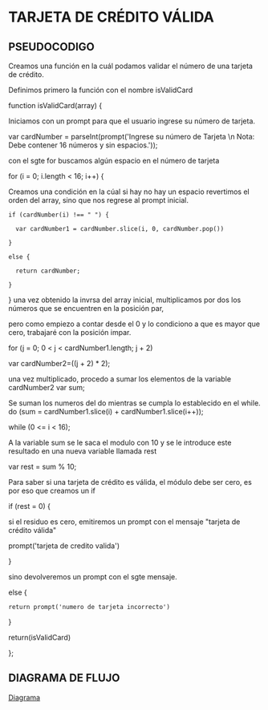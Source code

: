 
# TARJETA DE CRÉDITO VÁLIDA

## PSEUDOCODIGO

Creamos una función en la cuál podamos validar el número de una tarjeta de crédito.

Definimos primero la función con el nombre  isValidCard

function isValidCard(array) {

Iniciamos con un prompt para que el usuario ingrese su número de tarjeta.
  
  var cardNumber = parseInt(prompt('Ingrese su número de Tarjeta \n Nota: Debe contener 16 números y sin espacios.'));

con el sgte for buscamos algún espacio en el número de tarjeta

  for (i = 0; i.length < 16; i++) {

Creamos una condición en la cúal si hay no hay un espacio revertimos el orden del array, sino que nos regrese al prompt inicial.

    if (cardNumber(i) !== " ") {

      var cardNumber1 = cardNumber.slice(i, 0, cardNumber.pop())

    }

    else {

      return cardNumber;

    }
  }
una vez obtenido la invrsa del array inicial, multiplicamos por dos los números que se encuentren en la posición par,

pero como empiezo a contar desde el 0 y lo condiciono a que es mayor que cero, trabajaré con la posición impar.

  for (j = 0; 0 < j < cardNumber1.length; j + 2)

   var  cardNumber2=((j + 2) * 2);

una vez multiplicado, procedo a sumar los elementos de la variable cardNumber2
   var sum;

Se suman los numeros del do mientras se cumpla lo establecido en el while.
  do (sum = cardNumber1.slice(i) + cardNumber1.slice(i++));

   while (0 <= i < 16);

A la variable sum se le saca el modulo con 10 y se le introduce este resultado en una nueva variable llamada rest

  var rest = sum % 10;

Para saber si una tarjeta de crédito es válida, el módulo debe ser cero, es por eso que creamos un if
  
  if (rest = 0) {
   
si el residuo es cero, emitiremos un prompt con el mensaje "tarjeta de crédito válida"
    
  prompt('tarjeta de credito valida')
 
  }
 
sino devolveremos un prompt con el sgte mensaje.
 
  else {
   
    return prompt('numero de tarjeta incorrecto')
 
  }
 
  return(isValidCard)

};


## DIAGRAMA DE FLUJO

[Diagrama](http://subefotos.com/ver/?f1a66577b5c8a892f8a7a9a8aad7d1fco.jpg "titulo")

